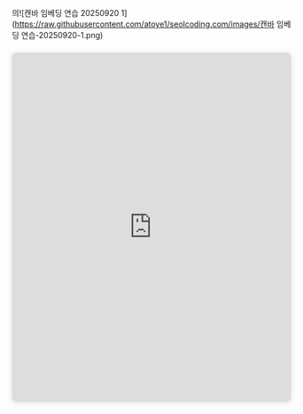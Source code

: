 의![캔바 임베딩 연습 20250920 1](https://raw.githubusercontent.com/atoye1/seolcoding.com/images/캔바 임베딩 연습-20250920-1.png)

<div style="position: relative; width: 100%; height: 0; padding-top: 125.0000%;
 padding-bottom: 0; box-shadow: 0 2px 8px 0 rgba(63,69,81,0.16); margin-top: 1.6em; margin-bottom: 0.9em; overflow: hidden;
 border-radius: 8px; will-change: transform;">
  <iframe loading="lazy" style="position: absolute; width: 100%; height: 100%; top: 0; left: 0; border: none; padding: 0;margin: 0;"
    src="https://www.canva.com/design/DAGzfRva-ZA/J9gxFHH7E1sy9aGAK-o1Vg/watch?embed" allowfullscreen="allowfullscreen" allow="fullscreen">
  </iframe>
</div>
